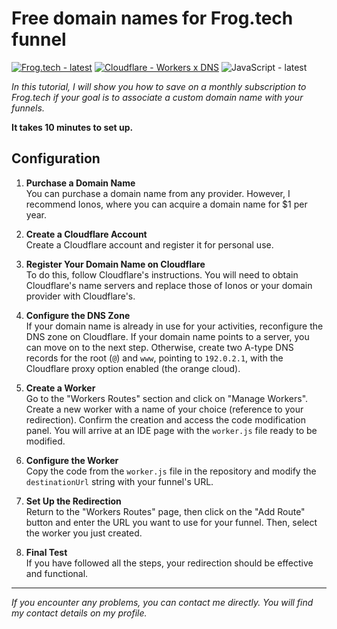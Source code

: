 # Free domain names for Frog.tech funnel
[![Frog.tech - latest](https://img.shields.io/badge/Frog.tech-latest-43ddf6?style=for-the-badge&logo=fueler)](https://frog.tech) [![Cloudflare - Workers x DNS](https://img.shields.io/badge/Cloudflare-Workers_x_DNS-f6821f?style=for-the-badge&logo=cloudflare)](https://cloudflare.com) ![JavaScript - latest](https://img.shields.io/badge/JavaScript-latest-f7df1e?style=for-the-badge&logo=javascript)

*In this tutorial, I will show you how to save on a monthly subscription to Frog.tech if your goal is to associate a custom domain name with your funnels.*

**It takes 10 minutes to set up.**

Configuration
---

1. **Purchase a Domain Name**  
   You can purchase a domain name from any provider. However, I recommend Ionos, where you can acquire a domain name for $1 per year.

2. **Create a Cloudflare Account**  
   Create a Cloudflare account and register it for personal use.

3. **Register Your Domain Name on Cloudflare**  
   To do this, follow Cloudflare's instructions. You will need to obtain Cloudflare's name servers and replace those of Ionos or your domain provider with Cloudflare's.

4. **Configure the DNS Zone**  
   If your domain name is already in use for your activities, reconfigure the DNS zone on Cloudflare. If your domain name points to a server, you can move on to the next step. Otherwise, create two A-type DNS records for the root (`@`) and `www`, pointing to `192.0.2.1`, with the Cloudflare proxy option enabled (the orange cloud).

5. **Create a Worker**  
   Go to the "Workers Routes" section and click on "Manage Workers". Create a new worker with a name of your choice (reference to your redirection). Confirm the creation and access the code modification panel. You will arrive at an IDE page with the `worker.js` file ready to be modified.

6. **Configure the Worker**  
   Copy the code from the `worker.js` file in the repository and modify the `destinationUrl` string with your funnel's URL.

7. **Set Up the Redirection**  
   Return to the "Workers Routes" page, then click on the "Add Route" button and enter the URL you want to use for your funnel. Then, select the worker you just created.

8. **Final Test**  
   If you have followed all the steps, your redirection should be effective and functional.
   
---

*If you encounter any problems, you can contact me directly. You will find my contact details on my profile.*
